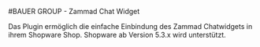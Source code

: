 #BAUER GROUP - Zammad Chat Widget

Das Plugin ermöglich die einfache Einbindung des Zammad Chatwidgets in ihrem Shopware Shop.
Shopware ab Version 5.3.x wird unterstützt.
